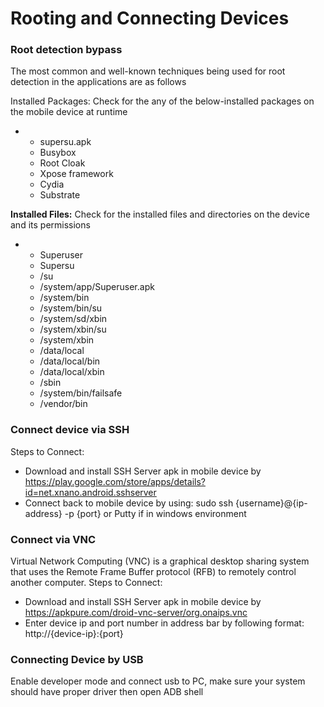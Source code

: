# Rooting and Connecting Devices

### Root detection bypass

The most common and well-known techniques being used for root detection in the applications are as follows

Installed Packages: Check for the any of the below-installed packages on the mobile device at runtime

*
  * supersu.apk
  * Busybox
  * Root Cloak
  * Xpose framework
  * Cydia
  * Substrate

**Installed Files:** Check for the installed files and directories on the device and its permissions

*
  * Superuser
  * Supersu
  * /su
  * /system/app/Superuser.apk
  * /system/bin
  * /system/bin/su
  * /system/sd/xbin
  * /system/xbin/su
  * /system/xbin
  * /data/local
  * /data/local/bin
  * /data/local/xbin
  * /sbin
  * /system/bin/failsafe
  * /vendor/bin

### Connect device via SSH

Steps to Connect:

* Download and install SSH Server apk in mobile device by https://play.google.com/store/apps/details?id=net.xnano.android.sshserver
* Connect back to mobile device by using: sudo ssh {username}@{ip-address} -p {port} or Putty if in windows environment

### Connect via VNC

Virtual Network Computing (VNC) is a graphical desktop sharing system that uses the Remote Frame Buffer protocol (RFB) to remotely control another computer. Steps to Connect:

* Download and install SSH Server apk in mobile device by https://apkpure.com/droid-vnc-server/org.onaips.vnc
* Enter device ip and port number in address bar by following format: http://{device-ip}:{port}

### Connecting Device by USB

Enable developer mode and connect usb to PC, make sure your system should have proper driver then open ADB shell
